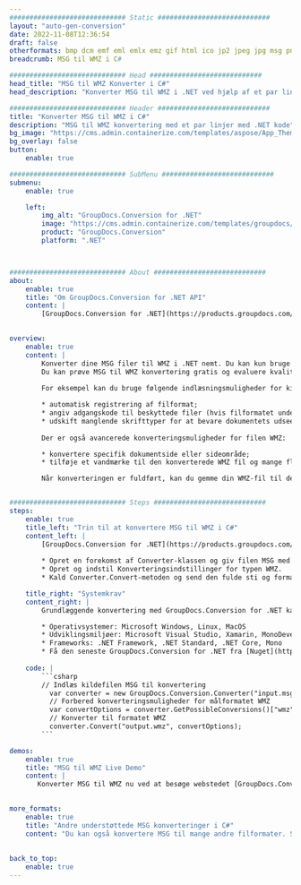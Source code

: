 ```yaml
---
############################# Static ############################
layout: "auto-gen-conversion"
date: 2022-11-08T12:36:54
draft: false
otherformats: bmp dcm emf eml emlx emz gif html ico jp2 jpeg jpg msg png psb psd svg svgz tga tif tiff webp wmf wmz
breadcrumb: MSG til WMZ i C#

############################# Head ############################
head_title: "MSG til WMZ Konverter i C#"
head_description: "Konverter MSG til WMZ i .NET ved hjælp af et par linjer kode. Brug GroupDocs Document Conversion API til at konvertere over 160 filformater."

############################# Header ############################
title: "Konverter MSG til WMZ i C#"
description: "MSG til WMZ konvertering med et par linjer med .NET kode"
bg_image: "https://cms.admin.containerize.com/templates/aspose/App_Themes/V3/images/bg/header1.png"
bg_overlay: false
button:
    enable: true

############################# SubMenu ############################
submenu:
    enable: true

    left:
        img_alt: "GroupDocs.Conversion for .NET"
        image: "https://cms.admin.containerize.com/templates/groupdocs/images/product-logos/90x90-noborder/groupdocs-conversion-net.png"
        product: "GroupDocs.Conversion"
        platform: ".NET"



############################# About ############################
about:
    enable: true
    title: "Om GroupDocs.Conversion for .NET API"
    content: |
        [GroupDocs.Conversion for .NET](https://products.groupdocs.com/conversion/net/) kan bruges til at konvertere Microsoft Word, Excel, PowerPoint, PDF, Visio og andre formater. GroupDocs.Conversion er en selvstændig API, der er velegnet til back-end og interne systemer, hvor høj ydeevne er påkrævet. Det afhænger ikke af nogen software som Microsoft eller Open Office.
    

overview:
    enable: true
    content: |
        Konverter dine MSG filer til WMZ i .NET nemt. Du kan kun bruge et par C# kodelinjer i enhver platform efter eget valg, såsom - Windows, Linux, macOS.
        Du kan prøve MSG til WMZ konvertering gratis og evaluere kvaliteten af ​​konverteringsresultaterne. Sammen med simple filkonverteringsscenarier kan du prøve mere avancerede muligheder for at indlæse kilden MSG fil og for at gemme output WMZ resultat. 
        
        For eksempel kan du bruge følgende indlæsningsmuligheder for kilden MSG:

        * automatisk registrering af filformat;
        * angiv adgangskode til beskyttede filer (hvis filformatet understøtter det);
        * udskift manglende skrifttyper for at bevare dokumentets udseende.
        
        Der er også avancerede konverteringsmuligheder for filen WMZ:

        * konvertere specifik dokumentside eller sideområde;
        * tilføje et vandmærke til den konverterede WMZ fil og mange flere.

        Når konverteringen er fuldført, kan du gemme din WMZ-fil til den lokale filsti eller ethvert tredjepartslager som FTP, Amazon S3, Google Drive, Dropbox osv. Bemærk venligst - for at konvertere MSG til {{ TO}} er der ikke behov for yderligere software installeret - som MS Office, Open Office, Adobe Acrobat Reader osv.


############################# Steps ############################
steps:
    enable: true
    title_left: "Trin til at konvertere MSG til WMZ i C#"
    content_left: |
        [GroupDocs.Conversion for .NET](https://products.groupdocs.com/conversion/net/) gør det nemt for udviklere at konvertere en MSG fil til WMZ med et par linjer kode.
        
        * Opret en forekomst af Converter-klassen og giv filen MSG med den fulde sti
        * Opret og indstil Konverteringsindstillinger for typen WMZ.
        * Kald Converter.Convert-metoden og send den fulde sti og format (WMZ) som en parameter

    title_right: "Systemkrav"
    content_right: |
        Grundlæggende konvertering med GroupDocs.Conversion for .NET kan udføres med nogle få enkle trin. Vores API'er understøttes på alle større platforme og operativsystemer. Før du udfører koden nedenfor, skal du sørge for, at du har følgende forudsætninger installeret på dit system.

        * Operativsystemer: Microsoft Windows, Linux, MacOS
        * Udviklingsmiljøer: Microsoft Visual Studio, Xamarin, MonoDevelop
        * Frameworks: .NET Framework, .NET Standard, .NET Core, Mono
        * Få den seneste GroupDocs.Conversion for .NET fra [Nuget](https://www.nuget.org/packages/groupdocs.conversion)
         
    code: |
        ```csharp    
        // Indlæs kildefilen MSG til konvertering
          var converter = new GroupDocs.Conversion.Converter("input.msg");
          // Forbered konverteringsmuligheder for målformatet WMZ
          var convertOptions = converter.GetPossibleConversions()["wmz"].ConvertOptions;
          // Konverter til formatet WMZ
          converter.Convert("output.wmz", convertOptions);
        ```

demos:
    enable: true
    title: "MSG til WMZ Live Demo"
    content: |
       Konverter MSG til WMZ nu ved at besøge webstedet [GroupDocs.Conversion App](https://products.groupdocs.app/conversion/family). Online demo har følgende fordele
          

more_formats:
    enable: true
    title: "Andre understøttede MSG konverteringer i C#"
    content: "Du kan også konvertere MSG til mange andre filformater. Se venligst listen nedenfor."
       
       
back_to_top:
    enable: true
---
```

